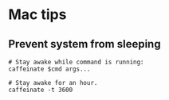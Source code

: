 # Mac tips

## Prevent system from sleeping

    # Stay awake while command is running:
    caffeinate $cmd args...

    # Stay awake for an hour.
    caffeinate -t 3600
